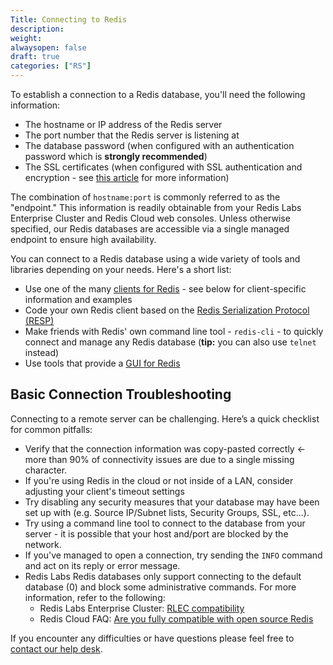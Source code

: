 ```yaml
---
Title: Connecting to Redis
description:
weight:
alwaysopen: false
draft: true
categories: ["RS"]
---
```

To establish a connection to a Redis database, you'll need the following information:

- The hostname or IP address of the Redis server
- The port number that the Redis server is listening at
- The database password (when configured with an authentication password which is **strongly recommended**)
- The SSL certificates (when configured with SSL authentication and encryption - see [this article](/kb/read-more-ssl) for more information)

The combination of `hostname:port` is commonly referred to as the "endpoint." This information is readily obtainable from your Redis Labs Enterprise Cluster and Redis Cloud web consoles. Unless otherwise specified, our Redis databases are accessible via a single managed endpoint to ensure high availability.

You can connect to a Redis database using a wide variety of tools and libraries depending on your needs. Here's a short list:

- Use one of the many [clients for Redis](redis.io/clients) - see below for client-specific information and examples
- Code your own Redis client based on the [Redis Serialization Protocol (RESP)](http://redis.io/topics/protocol)
- Make friends with Redis' own command line tool - `redis-cli` - to quickly connect and manage any Redis database (**tip:** you can also use `telnet` instead)
- Use tools that provide a [GUI for Redis](/blog/so-youre-looking-for-the-redis-gui)

## Basic Connection Troubleshooting

Connecting to a remote server can be challenging. Here’s a quick checklist for common pitfalls:

- Verify that the connection information was copy-pasted correctly <- more than 90% of connectivity issues are due to a single missing character.
- If you're using Redis in the cloud or not inside of a LAN, consider adjusting your client's timeout settings
- Try disabling any security measures that your database may have been set up with (e.g. Source IP/Subnet lists, Security Groups, SSL, etc...).
- Try using a command line tool to connect to the database from your server - it is possible that your host and/port are blocked by the network.
- If you've managed to open a connection, try sending the `INFO` command and act on its reply or error message.
- Redis Labs Redis databases only support connecting to the default database (0) and block some administrative commands. For more information, refer to the following:
    - Redis Labs Enterprise Cluster: [RLEC compatibility](/redis-enterprise-documentation/rlec-compatibility)
    - Redis Cloud FAQ: [Are you fully compatible with open source Redis](/faqs#are-you-fully-compatible-with-open-source-redis)

If you encounter any difficulties or have questions please feel free to [contact our help desk](mailto:support@redislabs.com).
